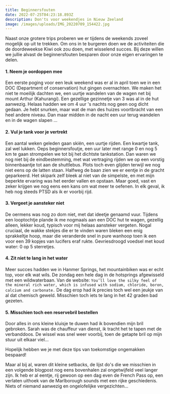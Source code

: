 ```yaml
---
title: Beginnersfouten
date: 2022-07-25T04:23:18.893Z
description: Don'ts voor weekendjes in Nieuw Zeeland
image: /images/uploads/IMG_20220709_154422.jpg
---
```


Naast onze grotere trips proberen we er tijdens de weekends zoveel mogelijk op uit te trekken. Om ons in te burgeren doen we de activiteiten die de doordeweekse Kiwi ook zou doen, met wisselend succes. Bij deze willen we jullie alvast de beginnersfouten besparen door onze eigen ervaringen te delen.

#### 1. Neem je oordoppen mee

Een eerste poging voor een leuk weekend was er al in april toen we in een DOC (Department of conservation) hut gingen overnachten. We maken het niet te moeilijk dachten we, een uurtje wandelen van de wagen net bij mount Arthur (Kahurangi).
Een gezellige gezinnetje van 3 was al in de hut aanwezig. Helaas hadden we om 4 uur 's nachts nog geen oog dicht gedaan. Je hebt snurken, maar wat de man des huizes voortbracht van een heel andere niveau. Dan maar midden in de nacht een uur terug wandelen en in de wagen slapen ...

#### 2. Vul je tank voor je vertrekt

Een aantal weken geleden gaan skiën, een uurtje rijden. Een kwartje tank, zal wel lukken. Oeps beginnersfoutje, een uur later met range 0 en nog 5 km te gaan strompelen we tot bij het dichtste tankstation. Dan waren we nog niet bij de eindbestemming, met wat vertraging rijden we op een vorstig binnenbaantje tot aan de shuttlebus. Plots toch even glijden terwijl we nog niet eens op de latten staan. Halfweg de baan zien we er eentje in de gracht geparkeerd.  Het skipark zelf bleek al niet van de simpelste, en met mijn beperkte ervaring was het eerder vallen en opstaan. Maar goed, vast en zeker krijgen we nog eens een kans om wat meer te oefenen. In elk geval, ik heb nog steeds PTSD als ik er voorbij rijd.

#### 3. Vergeet je aansteker niet

De oermens was nog zo dom niet, met dat ideetje genaamd vuur. Tijdens een looptochtje plande ik me nogmaals aan een DOC hut te wagen, gezellig alleen, lekker koud, typisch voor mij helaas aansteker vergeten. Nogal cruciaal, de wakke stekjes die er te vinden waren bleken een enig sprakkeltje hoop, maar die veranderde snel in pure wanhoop toen ik een voor een 39 kopjes van lucifers eraf rukte. Gevriesdroogd voedsel met koud water: 0 op 5 sterretjes.

#### 4. Zit niet te lang in het water

Meer succes hadden we in Hanmer Springs, het mountainbiken was er echt top, voor elk wat wils. De zondag een hele dag in de hotsprings afgewisseld met een wildwaterbaan. Van de website: `You’ll love the silky feel of the mineral rich water, which is infused with sodium, chloride, boron, calcium and carbonate.` De dag erop had ik precies toch wel een jeukje van al dat chemisch geweld. Misschien toch iets te lang in het 42 graden bad gezeten.

#### 5. Misschien toch een reservebril bestellen

Door alles in ons kleine kluisje te duwen had ik bovendien mijn bril gebroken. Sarah was de chauffeur van dienst, ik tracht het te tapen met de verbanddoos. De wissel was snel weer voorbij, toen de getapte bril op mijn stuur uit elkaar viel...

Hopelijk hebben we je met deze tips van toekomstige ongemakken bespaard!

Maar al bij al, waren dit kleine setbacks, de lijst do's die we misschien in een volgende blogpost nog eens bovenhalen zal ongetwijfeld veel langer zijn. Ik heb er al eentje, rij gewoon op een dag even de French Pass op, een verlaten uithoek van de Marlborough sounds met een rijke geschiedenis. Niets of niemand aanwezig en ongelofelijke vergezichten...
